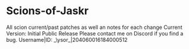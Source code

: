 # Scions-of-Jaskr
All scion current/past patches as well an notes for each change
	Current Version: Initial Public Release
 Please contact me on Discord if you find a bug. Username|ID:  _\ysor\_|204060016184000512
